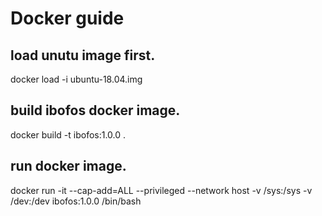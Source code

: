 # Docker guide
## load unutu image first.
docker load -i ubuntu-18.04.img

## build ibofos docker image.
docker build -t ibofos:1.0.0 .

## run docker image.
docker run -it --cap-add=ALL --privileged --network host -v /sys:/sys -v /dev:/dev ibofos:1.0.0 /bin/bash
